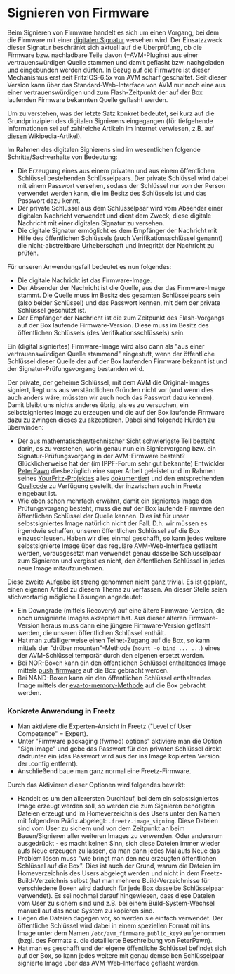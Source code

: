 # Signieren von Firmware

Beim Signieren von Firmware handelt es sich um einen Vorgang, bei dem
die Firmware mit einer [digitalen
Signatur](https://de.wikipedia.org/wiki/Digitale_Signatur)
versehen wird. Der Einsatzzweck dieser Signatur beschränkt sich aktuell
auf die Überprüfung, ob die Firmware bzw. nachladbare Teile davon
(=AVM-Plugins) aus einer vertrauenswürdigen Quelle stammen und damit
geflasht bzw. nachgeladen und eingebunden werden dürfen. In Bezug auf
die Firmware ist dieser Mechanismus erst seit Fritz!OS-6.5x von AVM
scharf geschaltet. Seit dieser Version kann über das
Standard-Web-Interface von AVM nur noch eine aus einer
vertrauenswürdigen und zum Flash-Zeitpunkt der auf der Box laufenden
Firmware bekannten Quelle geflasht werden.

Um zu verstehen, was der letzte Satz konkret bedeutet, sei kurz auf die
Grundprinzipien des digitalen Signierens eingegangen (für tiefgehende
Informationen sei auf zahlreiche Artikeln im Internet verwiesen, z.B.
auf
[diesen](https://de.wikipedia.org/wiki/Digitale_Signatur)
Wikipedia-Artikel).

Im Rahmen des digitalen Signierens sind im wesentlichen folgende
Schritte/Sachverhalte von Bedeutung:

-   Die Erzeugung eines aus einem privaten und aus einem öffentlichen
    Schlüssel bestehenden Schlüsselpaars. Der private Schlüssel wird
    dabei mit einem Passwort versehen, sodass der Schlüssel nur von der
    Person verwendet werden kann, die im Besitz des Schlüssels ist und
    das Passwort dazu kennt.
-   Der private Schlüssel aus dem Schlüsselpaar wird vom Absender einer
    digitalen Nachricht verwendet und dient dem Zweck, diese digitale
    Nachricht mit einer digitalen Signatur zu versehen.
-   Die digitale Signatur ermöglicht es dem Empfänger der Nachricht mit
    Hilfe des öffentlichen Schlüssels (auch Verifikationsschlüssel
    genannt) die nicht-abstreitbare Urheberschaft und Integrität der
    Nachricht zu prüfen.

Für unseren Anwendungsfall bedeutet es nun folgendes:

-   Die digitale Nachricht ist das Firmware-Image.
-   Der Absender der Nachricht ist die Quelle, aus der das
    Firmware-Image stammt. Die Quelle muss im Besitz des gesamten
    Schlüsselpaars sein (also beider Schlüssel) und das Passwort kennen,
    mit dem der private Schlüssel geschützt ist.
-   Der Empfänger der Nachricht ist die zum Zeitpunkt des Flash-Vorgangs
    auf der Box laufende Firmware-Version. Diese muss im Besitz des
    öffentlichen Schlüssels (des Verifikationsschlüssels) sein.

Ein (digital signiertes) Firmware-Image wird also dann als "aus einer
vertrauenswürdigen Quelle stammend" eingestuft, wenn der öffentliche
Schlüssel dieser Quelle der auf der Box laufenden Firmware bekannt ist
und der Signatur-Prüfungsvorgang bestanden wird.

Der private, der geheime Schlüssel, mit dem AVM die Original-Images
signiert, liegt uns aus verständlichen Gründen nicht vor (und wenn dies
auch anders wäre, müssten wir auch noch das Passwort dazu kennen). Damit
bleibt uns nichts anderes übrig, als es zu versuchen, ein
selbstsigniertes Image zu erzeugen und die auf der Box laufende Firmware
dazu zu zwingen dieses zu akzeptieren. Dabei sind folgende Hürden zu
überwinden:

-   Der aus mathematischer/technischer Sicht schwierigste Teil besteht
    darin, es zu verstehen, worin genau nun ein Signiervorgang bzw. ein
    Signatur-Prüfungsvorgang in der AVM-Firmware besteht?
    Glücklicherweise hat der (im IPPF-Forum sehr gut bekannte)
    Entwickler
    [PeterPawn](https://github.com/PeterPawn)
    diesbezüglich eine super Arbeit geleistet und im Rahmen seines
    [YourFritz-Projektes](https://github.com/PeterPawn/YourFritz)
    alles
    [dokumentiert](http://www.ip-phone-forum.de/showthread.php?t=286213)
    und den entsprechenden
    [Quellcode](https://github.com/PeterPawn/YourFritz/tree/master/signimage)
    zu Verfügung gestellt, der inzwischen auch in Freetz eingebaut ist.
-   Wie oben schon mehrfach erwähnt, damit ein signiertes Image den
    Prüfungsvorgang besteht, muss die auf der Box laufende Firmware den
    öffentlichen Schlüssel der Quelle kennen. Dies ist für unser
    selbstsigniertes Image natürlich nicht der Fall. D.h. wir müssen es
    irgendwie schaffen, unseren öffentlichen Schlüssel auf die Box
    einzuschleusen. Haben wir dies einmal geschafft, so kann jedes
    weitere selbstsignierte Image über das reguläre AVM-Web-Interface
    geflasht werden, vorausgesetzt man verwendet genau dasselbe
    Schlüsselpaar zum Signieren und vergisst es nicht, den öffentlichen
    Schlüssel in jedes neue Image mitaufzunehmen.

Diese zweite Aufgabe ist streng genommen nicht ganz trivial. Es ist
geplant, einen eigenen Artikel zu diesem Thema zu verfassen. An dieser
Stelle seien stichwortartig mögliche Lösungen angedeutet:

-   Ein Downgrade (mittels Recovery) auf eine ältere Firmware-Version,
    die noch unsignierte Images akzeptiert hat. Aus dieser älteren
    Firmware-Version heraus muss dann eine jüngere Firmware-Version
    geflasht werden, die unseren öffentlichen Schlüssel enthält.
-   Hat man zufälligerweise einen Telnet-Zugang auf die Box, so kann
    mittels der "drüber mounten"-Methode (`mount -o bind ... ...`)
    eines der AVM-Schlüssel temporär durch den eigenen ersetzt werden.
-   Bei NOR-Boxen kann ein den öffentlichen Schlüssel enthaltendes Image
    mittels
    [push_firmware](http://trac.freetz.org/browser/trunk/tools/push_firmware)
    auf die Box gebracht werden.
-   Bei NAND-Boxen kann ein den öffentlichen Schlüssel enthaltendes
    Image mittels der
    [eva-to-memory-Methode](https://github.com/PeterPawn/YourFritz/blob/master/eva_tools/eva_to_memory)
    auf die Box gebracht werden.

### Konkrete Anwendung in Freetz

-   Man aktiviere die Experten-Ansicht in Freetz ("Level of User
    Competence" = Expert).
-   Unter "Firmware packaging (fwmod) options" aktiviere man die
    Option "Sign image" und gebe das Passwort für den privaten
    Schlüssel direkt dadrunter ein (das Passwort wird aus der ins Image
    kopierten Version der .config entfernt).
-   Anschließend baue man ganz normal eine Freetz-Firmware.

Durch das Aktivieren dieser Optionen wird folgendes bewirkt:

-   Handelt es um den allerersten Durchlauf, bei dem ein
    selbstsigniertes Image erzeugt werden soll, so werden die zum
    Signieren benötigten Dateien erzeugt und im Homeverzeichnis des
    Users unter den Namen mit folgendem Präfix abgelegt:
    `.freetz.image_signing`. Diese Dateien sind vom User zu sichern und
    von dem Zeitpunkt an beim Bauen/Signieren aller weiteren Images zu
    verwenden. Oder andersrum ausgedrückt - es macht keinen Sinn, sich
    diese Dateien immer wieder aufs Neue erzeugen zu lassen, da man dann
    jedes Mal aufs Neue das Problem lösen muss "wie bringt man den neu
    erzeugten öffentlichen Schlüssel auf die Box". Dies ist auch der
    Grund, warum die Dateien im Homeverzeichnis des Users abgelegt
    werden und nicht in dem Freetz-Build-Verzeichnis selbst (hat man
    mehrere Build-Verzeichnisse für verschiedene Boxen wird dadurch für
    jede Box dasselbe Schlüsselpaar verwendet). Es sei nochmal darauf
    hingewiesen, dass diese Dateien vom User zu sichern sind und z.B.
    bei einem Build-System-Wechsel manuell auf das neue System zu
    kopieren sind.
-   Liegen die Dateien dagegen vor, so werden sie einfach verwendet. Der
    öffentliche Schlüssel wird dabei in einem speziellen Format mit ins
    Image unter dem Namen `/etc/avm_firmware_public_key9` aufgenommen
    (bzgl. des Formats s. die detaillierte Beschreibung von PeterPawn).
-   Hat man es geschafft und der eigene öffentliche Schlüssel befindet
    sich auf der Box, so kann jedes weitere mit genau demselben
    Schlüsselpaar signierte Image über das AVM-Web-Interface geflasht
    werden.


